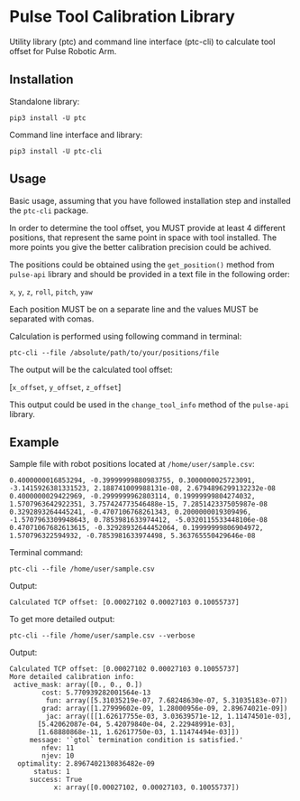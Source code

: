 # Pulse Tool Calibration Library

Utility library (ptc) and command line interface (ptc-cli) to calculate tool 
offset for Pulse Robotic Arm.

## Installation

Standalone library:

`pip3 install -U ptc`

Command line interface and library:

`pip3 install -U ptc-cli`

## Usage
Basic usage, assuming that you have followed installation step and installed the
`ptc-cli` package.

In order to determine the tool offset, you MUST provide at least 4 different 
positions, that represent the same point in space with tool installed.
The more points you give the better calibration precision could be achived.

The positions could be obtained using the `get_position()` method from 
`pulse-api` library and should be provided in a text file in the following 
order:

`x`, `y`, `z`, `roll`, `pitch`, `yaw`

Each position MUST be on a separate line and the values MUST be separated with
comas.

Calculation is performed using following command in terminal:

`ptc-cli --file /absolute/path/to/your/positions/file`

The output will be the calculated tool offset:

[`x_offset`, `y_offset`, `z_offset`]

This output could be used in the `change_tool_info` method of the `pulse-api`
library.

## Example

Sample file with robot positions located at `/home/user/sample.csv`:
```csv
0.4000000016853294, -0.39999999880983755, 0.3000000025723091, -3.1415926381331523, 2.188741009988131e-08, 2.6794896299132232e-08
0.4000000029422969, -0.2999999962803114, 0.19999999804274032, 1.5707963642922351, 3.757424773546488e-15, 7.285142337505987e-08
0.3292893264445241, -0.4707106768261343, 0.2000000019309496, -1.5707963309948643, 0.7853981633974412, -5.0320115533448106e-08
0.47071067682613615, -0.32928932644452064, 0.19999999806904972, 1.570796322594932, -0.7853981633974498, 5.363765550429646e-08
```

Terminal command:

`ptc-cli --file /home/user/sample.csv`

Output:

```Calculated TCP offset: [0.00027102 0.00027103 0.10055737]```

To get more detailed output:

`ptc-cli --file /home/user/sample.csv --verbose`

Output:

```
Calculated TCP offset: [0.00027102 0.00027103 0.10055737]
More detailed calibration info:
 active_mask: array([0., 0., 0.])
        cost: 5.770939282001564e-13
         fun: array([5.31035219e-07, 7.68248630e-07, 5.31035183e-07])
        grad: array([1.27999602e-09, 1.28000956e-09, 2.89674021e-09])
         jac: array([[1.62617755e-03, 3.03639571e-12, 1.11474501e-03],
       [5.42062087e-04, 5.42079840e-04, 2.22948991e-03],
       [1.68880868e-11, 1.62617750e-03, 1.11474494e-03]])
     message: '`gtol` termination condition is satisfied.'
        nfev: 11
        njev: 10
  optimality: 2.8967402130836482e-09
      status: 1
     success: True
           x: array([0.00027102, 0.00027103, 0.10055737])
```

